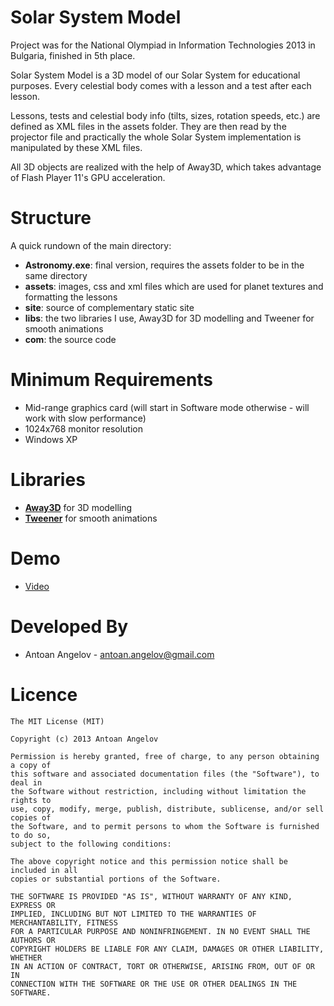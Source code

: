 Solar System Model
=========

Project was for the National Olympiad in Information Technologies 2013 in Bulgaria, finished in 5th place. 

Solar System Model is a 3D model of our Solar System for educational purposes. Every celestial body comes with a lesson and a test after each lesson.

Lessons, tests and celestial body info (tilts, sizes, rotation speeds, etc.) are defined as XML files in the assets folder. They are then read by the projector file and practically the whole Solar System implementation is manipulated by these XML files.

All 3D objects are realized with the help of Away3D, which takes advantage of Flash Player 11's GPU acceleration.

# Structure #
A quick rundown of the main directory:

- **Astronomy.exe**: final version, requires the assets folder to be in the same directory
- **assets**: images, css and xml files which are used for planet textures and formatting the lessons
- **site**: source of complementary static site
- **libs**: the two libraries I use, Away3D for 3D modelling and Tweener for smooth animations
- **com**: the source code

# Minimum Requirements #
- Mid-range graphics card (will start in Software mode otherwise - will work with slow performance)
- 1024x768 monitor resolution
- Windows XP

# Libraries #
- **[Away3D](http://away3d.com/)** for 3D modelling 
- **[Tweener](https://code.google.com/p/tweener/)** for smooth animations

# Demo #
- [Video](http://www.youtube.com/watch?feature=player_embedded&v=Av2rO8j9--A)

# Developed By #
- Antoan Angelov - [antoan.angelov@gmail.com](antoan.angelov@gmail.com)

# Licence #

    The MIT License (MIT)
    
    Copyright (c) 2013 Antoan Angelov
    
    Permission is hereby granted, free of charge, to any person obtaining a copy of
    this software and associated documentation files (the "Software"), to deal in
    the Software without restriction, including without limitation the rights to
    use, copy, modify, merge, publish, distribute, sublicense, and/or sell copies of
    the Software, and to permit persons to whom the Software is furnished to do so,
    subject to the following conditions:
    
    The above copyright notice and this permission notice shall be included in all
    copies or substantial portions of the Software.
    
    THE SOFTWARE IS PROVIDED "AS IS", WITHOUT WARRANTY OF ANY KIND, EXPRESS OR
    IMPLIED, INCLUDING BUT NOT LIMITED TO THE WARRANTIES OF MERCHANTABILITY, FITNESS
    FOR A PARTICULAR PURPOSE AND NONINFRINGEMENT. IN NO EVENT SHALL THE AUTHORS OR
    COPYRIGHT HOLDERS BE LIABLE FOR ANY CLAIM, DAMAGES OR OTHER LIABILITY, WHETHER
    IN AN ACTION OF CONTRACT, TORT OR OTHERWISE, ARISING FROM, OUT OF OR IN
    CONNECTION WITH THE SOFTWARE OR THE USE OR OTHER DEALINGS IN THE SOFTWARE.
